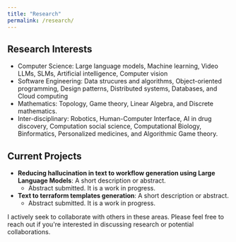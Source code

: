 ```yaml
---
title: "Research"
permalink: /research/
---
```


## Research Interests
- Computer Science: Large language models, Machine learning, Video LLMs, SLMs, Artificial intelligence, Computer vision
- Software Engineering: Data strucures and algorithms, Object-oriented programming, Design patterns, Distributed systems, Databases, and Cloud computing
- Mathematics: Topology, Game theory, Linear Algebra, and Discrete mathematics.
- Inter-disciplinary: Robotics, Human-Computer Interface, AI in drug discovery, Computation social science, Computational Biology, Binformatics, Personalized medicines, and Algorithmic Game theory.

## Current Projects
- **Reducing hallucination in text to workflow generation using Large Language Models**: A short description or abstract.  
  - Abstract submitted. It is a work in progress.
- **Text to terraform templates generation**: A short description or abstract.  
  - Abstract submitted. It is a work in progress.


I actively seek to collaborate with others in these areas. Please feel free to reach out if you're interested in discussing research or potential collaborations.
